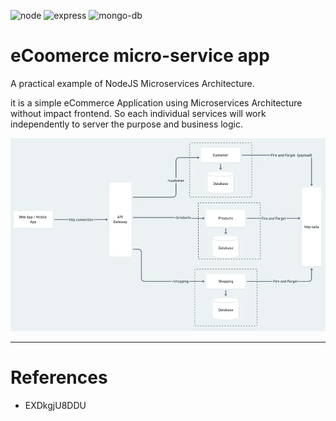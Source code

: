 ![node](https://img.shields.io/badge/node.js-informational?style=flat&logo=node.js&logoColor=white&color=6aa6f8)
![express](https://img.shields.io/badge/express-informational?style=flat&logo=express&logoColor=white&color=6aa6f8)
![mongo-db](https://img.shields.io/badge/mongo-informational?style=flat&logo=mongodb&logoColor=white&color=6aa6f8)

# eCoomerce micro-service app

A practical example of NodeJS Microservices Architecture. 

it is a simple eCommerce Application using Microservices Architecture without impact frontend. So each individual services will work independently to server the purpose and business logic.  

![architecture](./images/architecture.png)

---

# References

* EXDkgjU8DDU
